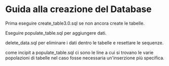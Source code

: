 # Guida alla creazione del Database

Prima eseguire create_table3.0.sql se non ancora create le tabelle.

Eseguire populate_table.sql per aggiungere dati.

delete_data.sql per eliminare i dati dentro le tabelle e resettare le sequenze.


come incipit a populate_table.sql ci sono le line a cui si trovano le varie popolazioni di tabelle nel caso fosse necessaria un'inserzione più specifica.